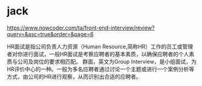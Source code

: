 # jack


https://www.nowcoder.com/ta/front-end-interview/review?query=&asc=true&order=&page=6

HR面试是指公司负责人力资源（Human Resource,简称HR）工作的员工或管理者对你进行面试，一般HR面试是考察应聘者的基本素质，以确保应聘者的个人素质与公司及岗位的要求相匹配。
群面，英文为Group Interview，是小组面试，为HR评价中心的一种。一般为多名应聘者通过讨论一个主题或进行一个案例分析等方式，由公司的HR进行观察，从而识别出合适的应聘者。
